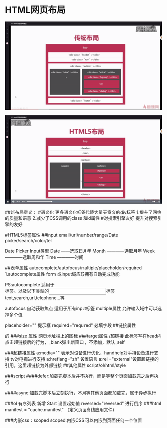 # HTML网页布局
![屏幕快照 2019-02-25 下午5.32.09](media/%E5%B1%8F%E5%B9%95%E5%BF%AB%E7%85%A7%202019-02-25%20%E4%B8%8B%E5%8D%885.32.09.png)

![屏幕快照 2019-02-25 下午5.34.19](media/%E5%B1%8F%E5%B9%95%E5%BF%AB%E7%85%A7%202019-02-25%20%E4%B8%8B%E5%8D%885.34.19.png)

##新布局意义：
#语义化
更多语义化标签代替大量无意义的div标签
1.提升了网络的质量和语意
2.减少了CSS调用的class 和id属性
#对搜索引擎友好
提升对搜索引擎的友好

#HTML5标签属性
##input
email/url/number/range/Date picker/search/color/tel

Date Picker Input类型
Date ——选取日月年
Month ————选取月年
Week ————选取周和年
Time ————时间


##表单属性
autocomplete/autofocus/multiple/placeholder/required
1.autocomplete属性
form 或input域应该拥有自动完成功能
<form autocomplete="on" > </form>
PS:autocomplete 适用于<form>标签。以及以下类型的<input>标签
text,search,url,telephone...等

autofocus 自动获取焦点 适用于所有input标签
multiple属性
允许输入域中可以选择多个值

placeholder="" 提示框
required="required" 必填字段
##链接属性
<link>的
###size 属性 
网页地址栏上的图标
<link rel= "icon" href=".png" type="image" size="16*16">
###target属性 /超链接<a> 
此标签写在head内
<base href="" target="_blank">
点击超链接后的行为，_blank弹出新窗口 ，不添加，默认_self

###超链接属性
a:media="" 表示对设备进行优化，handhelp对手持设备进行支持
tv对电视进行支持
a:hreflang="zh" 设置语言
a:rel ="external"设置超链接的引用，这里超链接为外部链接
##其他属性
script/ol/html/style

###script
####defer:加载完脚本后并不执行，而是等整个页面加载完之后再执行
<script defer="defer" src = 'URL'></script>
####async:加载完脚本后立刻执行，不用等其他页面都加载完，属于异步执行
<script async="async" src = 'URL'></script>
###ol 有序列表
新增 Start 设置起始值
    reversed="reversed" 进行倒序
###html
manifest = "cache.manifest" （定义页面离线应用文件)
<html manifest = "cache.manifest">
###内嵌css：scoped
scoped:内嵌CSS 可以内嵌到页面任何一个位置
<style scoped>
...
</style>



